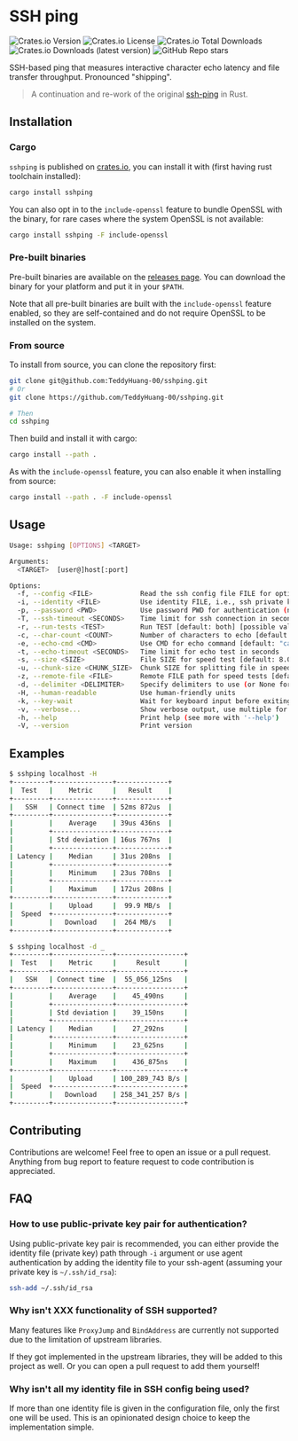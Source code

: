 # SSH ping

![Crates.io Version](https://img.shields.io/crates/v/sshping)
![Crates.io License](https://img.shields.io/crates/l/sshping)
![Crates.io Total Downloads](https://img.shields.io/crates/d/sshping)
![Crates.io Downloads (latest version)](https://img.shields.io/crates/dv/sshping)
![GitHub Repo stars](https://img.shields.io/github/stars/TeddyHuang-00/sshping)

SSH-based ping that measures interactive character echo latency and file transfer throughput. Pronounced "shipping".

> A continuation and re-work of the original [ssh-ping](https://github.com/spook/sshping) in Rust.

## Installation

### Cargo

`sshping` is published on [crates.io](https://crates.io/crates/sshping), you can install it with (first having rust toolchain installed):

```sh
cargo install sshping
```

You can also opt in to the `include-openssl` feature to bundle OpenSSL with the binary, for rare cases where the system OpenSSL is not available:

```sh
cargo install sshping -F include-openssl
```

### Pre-built binaries

Pre-built binaries are available on the [releases page](https://github.com/TeddyHuang-00/sshping/releases). You can download the binary for your platform and put it in your `$PATH`.

Note that all pre-built binaries are built with the `include-openssl` feature enabled, so they are self-contained and do not require OpenSSL to be installed on the system.

### From source

To install from source, you can clone the repository first:

```sh
git clone git@github.com:TeddyHuang-00/sshping.git
# Or
git clone https://github.com/TeddyHuang-00/sshping.git

# Then
cd sshping
```

Then build and install it with cargo:

```sh
cargo install --path .
```

As with the `include-openssl` feature, you can also enable it when installing from source:

```sh
cargo install --path . -F include-openssl
```

## Usage

```sh
Usage: sshping [OPTIONS] <TARGET>

Arguments:
  <TARGET>  [user@]host[:port]

Options:
  -f, --config <FILE>            Read the ssh config file FILE for options [default: ~/.ssh/config]
  -i, --identity <FILE>          Use identity FILE, i.e., ssh private key file
  -p, --password <PWD>           Use password PWD for authentication (not recommended)
  -T, --ssh-timeout <SECONDS>    Time limit for ssh connection in seconds [default: 10]
  -r, --run-tests <TEST>         Run TEST [default: both] [possible values: echo, speed, both]
  -c, --char-count <COUNT>       Number of characters to echo [default: 1000]
  -e, --echo-cmd <CMD>           Use CMD for echo command [default: "cat > /dev/null"]
  -t, --echo-timeout <SECONDS>   Time limit for echo test in seconds
  -s, --size <SIZE>              File SIZE for speed test [default: 8.0MB]
  -u, --chunk-size <CHUNK_SIZE>  Chunk SIZE for splitting file in speed test [default: 1.0MB]
  -z, --remote-file <FILE>       Remote FILE path for speed tests [default: /tmp/sshping-test.tmp]
  -d, --delimiter <DELIMITER>    Specify delimiters to use (or None for not using) in big numbers [default: ,]
  -H, --human-readable           Use human-friendly units
  -k, --key-wait                 Wait for keyboard input before exiting
  -v, --verbose...               Show verbose output, use multiple for more noise
  -h, --help                     Print help (see more with '--help')
  -V, --version                  Print version
```

## Examples

```sh
$ sshping localhost -H
+---------+---------------+-------------+
|  Test   |    Metric     |   Result    |
+---------+---------------+-------------+
|   SSH   | Connect time  | 52ms 872us  |
+---------+---------------+-------------+
|         |    Average    | 39us 436ns  |
|         +---------------+-------------+
|         | Std deviation | 16us 767ns  |
|         +---------------+-------------+
| Latency |    Median     | 31us 208ns  |
|         +---------------+-------------+
|         |    Minimum    | 23us 708ns  |
|         +---------------+-------------+
|         |    Maximum    | 172us 208ns |
+---------+---------------+-------------+
|         |    Upload     |  99.9 MB/s  |
|  Speed  +---------------+-------------+
|         |   Download    |  264 MB/s   |
+---------+---------------+-------------+
```

```sh
$ sshping localhost -d _
+---------+---------------+-----------------+
|  Test   |    Metric     |     Result      |
+---------+---------------+-----------------+
|   SSH   | Connect time  |  55_056_125ns   |
+---------+---------------+-----------------+
|         |    Average    |    45_490ns     |
|         +---------------+-----------------+
|         | Std deviation |    39_150ns     |
|         +---------------+-----------------+
| Latency |    Median     |    27_292ns     |
|         +---------------+-----------------+
|         |    Minimum    |    23_625ns     |
|         +---------------+-----------------+
|         |    Maximum    |    436_875ns    |
+---------+---------------+-----------------+
|         |    Upload     | 100_289_743 B/s |
|  Speed  +---------------+-----------------+
|         |   Download    | 258_341_257 B/s |
+---------+---------------+-----------------+
```

## Contributing

Contributions are welcome! Feel free to open an issue or a pull request. Anything from bug report to feature request to code contribution is appreciated.

## FAQ

### How to use public-private key pair for authentication?

Using public-private key pair is recommended, you can either provide the identity file (private key) path through `-i` argument or use agent authentication by adding the identity file to your ssh-agent (assuming your private key is `~/.ssh/id_rsa`):

```sh
ssh-add ~/.ssh/id_rsa
```

### Why isn't XXX functionality of SSH supported?

Many features like `ProxyJump` and `BindAddress` are currently not supported due to the limitation of upstream libraries.

If they got implemented in the upstream libraries, they will be added to this project as well. Or you can open a pull request to add them yourself!

### Why isn't all my identity file in SSH config being used?

If more than one identity file is given in the configuration file, only the first one will be used. This is an opinionated design choice to keep the implementation simple.
